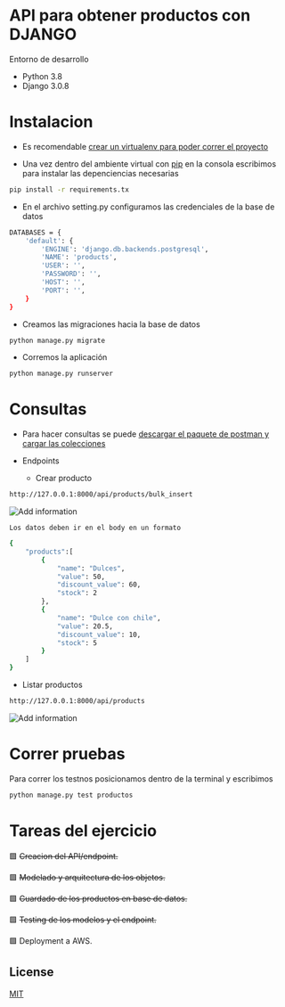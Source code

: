 # API para obtener productos con DJANGO

Entorno de desarrollo
  - Python 3.8
  - Django 3.0.8

# Instalacion
* Es recomendable [crear un virtualenv para poder correr el proyecto](https://uoa-eresearch.github.io/eresearch-cookbook/recipe/2014/11/26/python-virtual-env/)

* Una vez dentro del ambiente virtual con [pip](https://pip.pypa.io/en/stable/) en la consola escribimos para instalar las depenciencias necesarias

```bash
pip install -r requirements.tx
```

* En el archivo setting.py configuramos las credenciales de la base de datos

```bash
DATABASES = {
    'default': {
        'ENGINE': 'django.db.backends.postgresql',
        'NAME': 'products',
        'USER': '',
        'PASSWORD': '',
        'HOST': '',
        'PORT': '',
    }
}
```

* Creamos las migraciones hacia la base de datos

```bash
python manage.py migrate
```

* Corremos la aplicación
```bash
python manage.py runserver
```

# Consultas
* Para hacer consultas se puede [descargar el paquete de postman y cargar las colecciones](https://www.getpostman.com/collections/dea75d01c85cc2bc1f6c)


* Endpoints
    * Crear producto

```bash
http://127.0.0.1:8000/api/products/bulk_insert
```

![Add information](https://res.cloudinary.com/memovdg/image/upload/v1595615576/1_evwen0.png)


    Los datos deben ir en el body en un formato

```bash
{
    "products":[
        {
            "name": "Dulces",
            "value": 50,
            "discount_value": 60,
            "stock": 2
        },
        {
            "name": "Dulce con chile",
            "value": 20.5,
            "discount_value": 10,
            "stock": 5
        }
    ]
}
```

* Listar productos

```bash
http://127.0.0.1:8000/api/products
```

![Add information](https://res.cloudinary.com/memovdg/image/upload/v1595615949/2_nphja8.png)






# Correr pruebas

Para correr los testnos posicionamos dentro de la terminal y escribimos

```bash
python manage.py test productos
```


# Tareas del ejercicio
🟩 ~~Creacion del API/endpoint.~~

🟩 ~~Modelado y arquitectura de los objetos.~~

🟩 ~~Guardado de los productos en base de datos.~~

🟩 ~~Testing de los modelos y el endpoint.~~

🟩 Deployment a AWS.



## License
[MIT](https://choosealicense.com/licenses/mit/)
